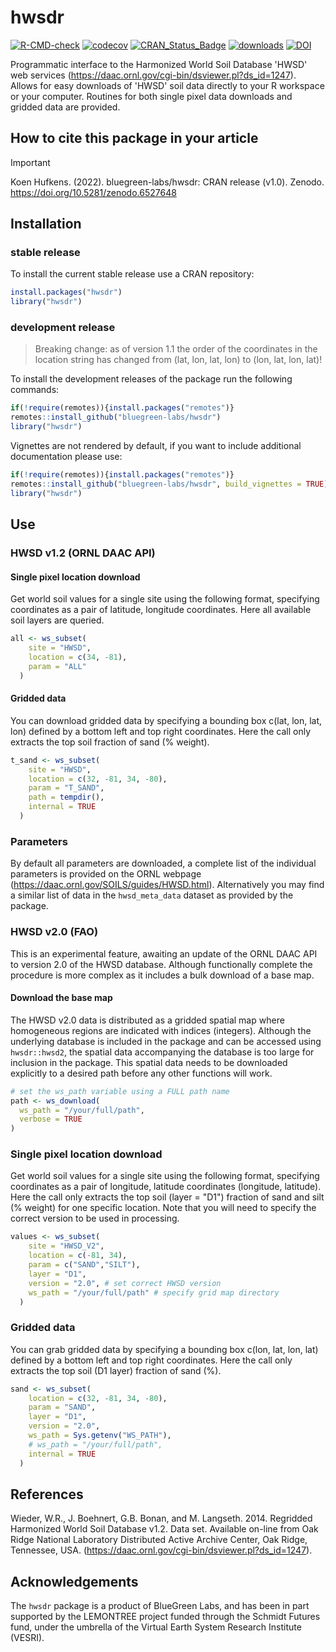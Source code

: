 # hwsdr

[![R-CMD-check](https://github.com/bluegreen-labs/hwsdr/actions/workflows/R-CMD-check.yaml/badge.svg)](https://github.com/bluegreen-labs/hwsdr/actions/workflows/R-CMD-check.yaml)
[![codecov](https://codecov.io/gh/bluegreen-labs/hwsdr/branch/main/graph/badge.svg?token=GQ2TENDJP6)](https://app.codecov.io/gh/bluegreen-labs/hwsdr)
[![CRAN\_Status\_Badge](https://www.r-pkg.org/badges/version/hwsdr)](https://cran.r-project.org/package=hwsdr)
[![downloads](https://cranlogs.r-pkg.org/badges/grand-total/hwsdr)](https://cranlogs.r-pkg.org/badges/grand-total/hwsdr)
[![DOI](https://zenodo.org/badge/DOI/10.5281/zenodo.6527648.svg)](https://doi.org/10.5281/zenodo.6527648)

Programmatic interface to the Harmonized World Soil Database 'HWSD' web services (<https://daac.ornl.gov/cgi-bin/dsviewer.pl?ds_id=1247>). Allows for easy downloads of 'HWSD' soil data directly to your R workspace or your computer. Routines for both single pixel data downloads and gridded data are provided.

## How to cite this package in your article

> [!important]
> Koen Hufkens. (2022). bluegreen-labs/hwsdr: CRAN release (v1.0). Zenodo. https://doi.org/10.5281/zenodo.6527648

## Installation

### stable release

To install the current stable release use a CRAN repository:

```r
install.packages("hwsdr")
library("hwsdr")
```

### development release

> Breaking change: as of version 1.1 the order of the coordinates in the
location string has changed from (lat, lon, lat, lon) to (lon, lat, lon, lat)!

To install the development releases of the package run the following
commands:

``` r
if(!require(remotes)){install.packages("remotes")}
remotes::install_github("bluegreen-labs/hwsdr")
library("hwsdr")
```

Vignettes are not rendered by default, if you want to include additional
documentation please use:

``` r
if(!require(remotes)){install.packages("remotes")}
remotes::install_github("bluegreen-labs/hwsdr", build_vignettes = TRUE)
library("hwsdr")
```

## Use

### HWSD v1.2 (ORNL DAAC API)

#### Single pixel location download

Get world soil values for a single site using the following format, specifying coordinates as a pair of latitude, longitude coordinates. Here all available soil layers are queried.

``` r
all <- ws_subset(
    site = "HWSD",
    location = c(34, -81),
    param = "ALL"
  )
```

#### Gridded data

You can download gridded data by specifying a bounding box c(lat, lon, lat, lon) defined by a bottom left and top right coordinates. Here the call only extracts the top soil fraction of sand (% weight).

``` r
t_sand <- ws_subset(
    site = "HWSD",
    location = c(32, -81, 34, -80),
    param = "T_SAND",
    path = tempdir(),
    internal = TRUE
  )
```
###  Parameters

By default all parameters are downloaded, a complete list of the individual parameters is provided on the ORNL webpage (<https://daac.ornl.gov/SOILS/guides/HWSD.html>). Alternatively you may find a similar list of data in the `hwsd_meta_data` dataset as provided by the package.

### HWSD v2.0 (FAO)

This is an experimental feature, awaiting an update of the ORNL DAAC API to version 2.0 of the HWSD database. Although functionally complete the procedure is more complex as it includes a bulk download of a base map.

#### Download the base map

The HWSD v2.0 data is distributed as a gridded spatial map where homogeneous regions are indicated with indices (integers). Although the underlying database is included in the package and can be accessed using `hwsdr::hwsd2`, the spatial data accompanying the database is too large for inclusion in the package. This spatial data needs to be downloaded explicitly to a desired path before any other functions will work.

``` r
# set the ws_path variable using a FULL path name
path <- ws_download(
  ws_path = "/your/full/path",
  verbose = TRUE
)
```

### Single pixel location download

Get world soil values for a single site using the following format, specifying coordinates as a pair of longitude, latitude coordinates (longitude, latitude). Here the call only extracts the top soil (layer = "D1") fraction of sand and silt (% weight) for one specific location. Note that you will need to specify the correct version to be used in processing.

``` r
values <- ws_subset(
    site = "HWSD_V2",
    location = c(-81, 34),
    param = c("SAND","SILT"),
    layer = "D1",
    version = "2.0", # set correct HWSD version
    ws_path = "/your/full/path" # specify grid map directory
  )
```

### Gridded data

You can grab gridded data by specifying a bounding box c(lon, lat, lon, lat) defined by a bottom left and top right coordinates. Here the call only extracts the top soil (D1 layer) fraction of sand (%).

``` r
sand <- ws_subset(
    location = c(32, -81, 34, -80),
    param = "SAND",
    layer = "D1",
    version = "2.0",
    ws_path = Sys.getenv("WS_PATH"),
    # ws_path = "/your/full/path",
    internal = TRUE
  )
```

## References

Wieder, W.R., J. Boehnert, G.B. Bonan, and M. Langseth. 2014. Regridded Harmonized World Soil Database v1.2. Data set. Available on-line from Oak Ridge National Laboratory Distributed Active Archive Center, Oak Ridge, Tennessee, USA. (<https://daac.ornl.gov/cgi-bin/dsviewer.pl?ds_id=1247>).

## Acknowledgements

The `hwsdr` package is a product of BlueGreen Labs, and has been in part supported by the LEMONTREE project funded through the Schmidt Futures fund, under the umbrella of the Virtual Earth System Research Institute (VESRI).
